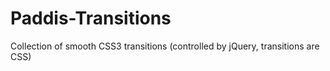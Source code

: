 # Paddis-Transitions
Collection of smooth CSS3 transitions (controlled by jQuery, transitions are CSS)
